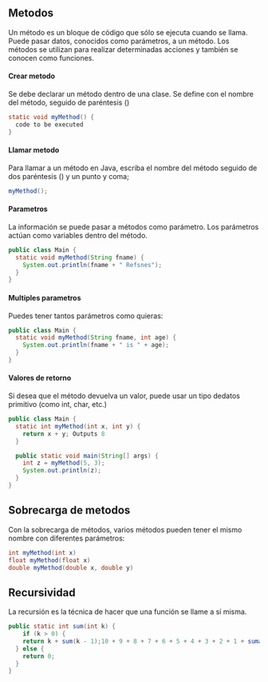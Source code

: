 ## Metodos 
Un método es un bloque de código que sólo se ejecuta cuando se llama.
Puede pasar datos, conocidos como parámetros, a un método.
Los métodos se utilizan para realizar determinadas acciones y también se conocen como funciones.

#### Crear metodo
Se debe declarar un método dentro de una clase. 
Se define con el nombre del método, seguido de paréntesis () 
```java
static void myMethod() {
  code to be executed
}
```

#### Llamar metodo
Para llamar a un método en Java, escriba el nombre del método seguido de dos paréntesis () y un punto y coma;
```java
myMethod();
```

#### Parametros
La información se puede pasar a métodos como parámetro. 
Los parámetros actúan como variables dentro del método.

```java
public class Main {
  static void myMethod(String fname) {
    System.out.println(fname + " Refsnes");
  }
}
```

#### Multiples parametros
Puedes tener tantos parámetros como quieras:
```java
public class Main {
  static void myMethod(String fname, int age) {
    System.out.println(fname + " is " + age);
  }
}
```

#### Valores de retorno
Si desea que el método devuelva un valor, puede usar un tipo dedatos primitivo (como int, char, etc.) 
```java
public class Main {
  static int myMethod(int x, int y) {
    return x + y; Outputs 8
  }

  public static void main(String[] args) {
    int z = myMethod(5, 3);
    System.out.println(z);
  }
}
```

## Sobrecarga de metodos
Con la sobrecarga de métodos, varios métodos pueden tener el mismo nombre con diferentes parámetros:
```java
int myMethod(int x)
float myMethod(float x)
double myMethod(double x, double y)
```

## Recursividad
La recursión es la técnica de hacer que una función se llame a sí misma. 
```java   
public static int sum(int k) {
	if (k > 0) {
    return k + sum(k - 1);10 + 9 + 8 + 7 + 6 + 5 + 4 + 3 + 2 + 1 + suma(0)
  } else {
    return 0;
  }
}
```
